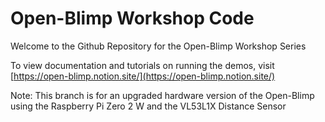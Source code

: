 # Open-Blimp Workshop Code
Welcome to the Github Repository for the Open-Blimp Workshop Series

To view documentation and tutorials on running the demos, visit [https://open-blimp.notion.site/](https://open-blimp.notion.site/)

Note: This branch is for an upgraded hardware version of the Open-Blimp using the Raspberry Pi Zero 2 W and the VL53L1X Distance Sensor
